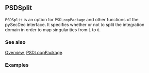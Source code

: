 ## PSDSplit

`PSDSplit` is an option for `PSDLoopPackage` and other functions of the pySecDec interface. It specifies whether or not to split the integration domain in order to map singularities from `1` to `0`.

### See also

[Overview](Extra/FeynHelpers.md), [PSDLoopPackage](PSDLoopPackage.md).

### Examples